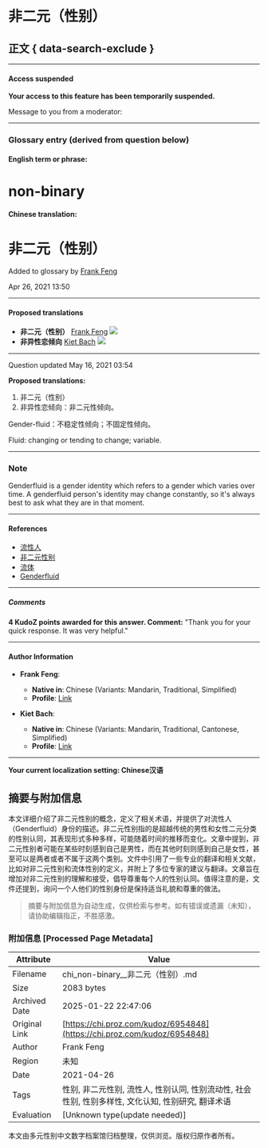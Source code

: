 # 非二元（性别）

## 正文 { data-search-exclude }


---

#### Access suspended

**Your access to this feature has been temporarily suspended.**

Message to you from a moderator:

---

### Glossary entry (derived from question below)

#### English term or phrase:

# non-binary

#### Chinese translation:

# 非二元（性别）

Added to glossary by [Frank Feng](https://www.proz.com/profile/2218388)

Apr 26, 2021 13:50

---

#### Proposed translations

- **非二元（性别）**  [Frank Feng](https://www.proz.com/profile/2218388) ![](https://d30v1l0pe4hkha.cloudfront.net/9bbaf5df077fde619cca13a7e04fd7cd.jpg)
- **非异性恋倾向** [Kiet Bach](https://www.proz.com/profile/2772296) ![](https://d30v1l0pe4hkha.cloudfront.net/bb1a7ede90b50d79108e7a115a667650.jpg)

---

Question updated May 16, 2021 03:54

**Proposed translations:**

1. 非二元（性别）
2. 非异性恋倾向：非二元性倾向。 

Gender-fluid：不稳定性倾向；不固定性倾向。 

Fluid: changing or tending to change; variable. 

---

### Note

Genderfluid is a gender identity which refers to a gender which varies over time. A genderfluid person's identity may change constantly, so it's always best to ask what they are in that moment. 

---

#### References

- [流性人](https://baike.baidu.com/item/流性人/17742147)
- [非二元性别](https://zh.wikipedia.org/zh-hans/非二元性別)
- [流体](https://www.thefreedictionary.com/fluid)
- [Genderfluid](https://gender.wikia.org/wiki/Genderfluid)

---

##### Comments

**4 KudoZ points awarded for this answer. Comment:** "Thank you for your quick response. It was very helpful."

---

#### Author Information

- **Frank Feng**: 
  - **Native in**: Chinese (Variants: Mandarin, Traditional, Simplified) 
  - **Profile**: [Link](https://www.proz.com/profile/2218388)
  
- **Kiet Bach**: 
  - **Native in**: Chinese (Variants: Mandarin, Traditional, Cantonese, Simplified)
  - **Profile**: [Link](https://www.proz.com/profile/2772296)

--- 

**Your current localization setting: Chinese汉语**
<!-- tcd_original_link https://chi.proz.com/kudoz/6954848 -->


## 摘要与附加信息

<!-- tcd_abstract -->
本文详细介绍了非二元性别的概念，定义了相关术语，并提供了对流性人（Genderfluid）身份的描述。非二元性别指的是超越传统的男性和女性二元分类的性别认同，其表现形式多种多样，可能随着时间的推移而变化。文章中提到，非二元性别者可能在某些时刻感到自己是男性，而在其他时刻则感到自己是女性，甚至可以是两者或者不属于这两个类别。文件中引用了一些专业的翻译和相关文献，比如对非二元性别和流体性别的定义，并附上了多位专家的建议与翻译。文章旨在增加对非二元性别的理解和接受，倡导尊重每个人的性别认同。值得注意的是，文件还提到，询问一个人他们的性别身份是保持适当礼貌和尊重的做法。
<!-- tcd_abstract_end -->

> 摘要与附加信息为自动生成，仅供检索与参考。如有错误或遗漏（未知），请协助编辑指正，不胜感激。

### 附加信息 [Processed Page Metadata]

| Attribute       | Value                                  |
|-----------------|----------------------------------------|
| Filename        | chi_non-binary__非二元（性别）.md                             |
| Size            | 2083 bytes                           |
| Archived Date   | 2025-01-22 22:47:06                             |
| Original Link   | [https://chi.proz.com/kudoz/6954848](https://chi.proz.com/kudoz/6954848)                       |
| Author          | Frank Feng                               |
| Region          | 未知                               |
| Date            | 2021-04-26                                 |
| Tags            | 性别, 非二元性别, 流性人, 性别认同, 性别流动性, 社会性别, 性别多样性, 文化认知, 性别研究, 翻译术语                                 |
| Evaluation            | [Unknown type(update needed)]                                 |
<!-- tcd_table_end -->

本文由多元性别中文数字档案馆归档整理，仅供浏览。版权归原作者所有。
